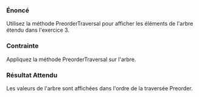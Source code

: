 ### Énoncé

Utilisez la méthode PreorderTraversal pour afficher les éléments de l'arbre étendu dans l'exercice 3.

### Contrainte

Appliquez la méthode PreorderTraversal sur l'arbre.

### Résultat Attendu

Les valeurs de l'arbre sont affichées dans l'ordre de la traversée Preorder.